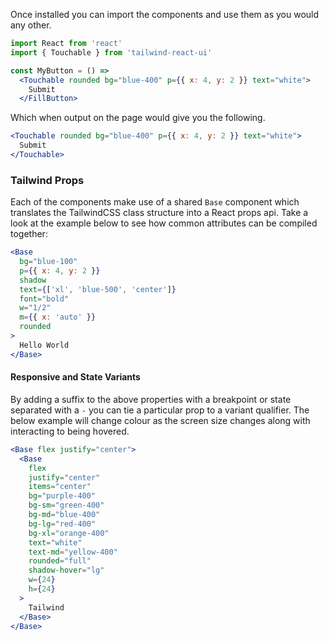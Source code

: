 Once installed you can import the components and use them as you would any other.

```jsx static
import React from 'react'
import { Touchable } from 'tailwind-react-ui'

const MyButton = () =>
  <Touchable rounded bg="blue-400" p={{ x: 4, y: 2 }} text="white">
    Submit
  </FillButton>
```

Which when output on the page would give you the following.

```jsx
<Touchable rounded bg="blue-400" p={{ x: 4, y: 2 }} text="white">
  Submit
</Touchable>
```

### Tailwind Props

Each of the components make use of a shared `Base` component which translates the TailwindCSS class structure into a React props api. Take a look at the example below to see how common attributes can be compiled together:

```jsx
<Base
  bg="blue-100"
  p={{ x: 4, y: 2 }}
  shadow
  text={['xl', 'blue-500', 'center']}
  font="bold"
  w="1/2"
  m={{ x: 'auto' }}
  rounded
>
  Hello World
</Base>
```

#### Responsive and State Variants

By adding a suffix to the above properties with a breakpoint or state separated with a `-` you can tie a particular prop to a variant qualifier. The below example will change colour as the screen size changes along with interacting to being hovered.

```jsx
<Base flex justify="center">
  <Base
    flex
    justify="center"
    items="center"
    bg="purple-400"
    bg-sm="green-400"
    bg-md="blue-400"
    bg-lg="red-400"
    bg-xl="orange-400"
    text="white"
    text-md="yellow-400"
    rounded="full"
    shadow-hover="lg"
    w={24}
    h={24}
  >
    Tailwind
  </Base>
</Base>
```
